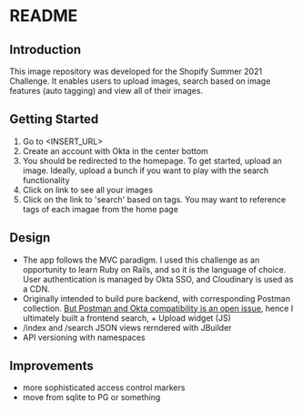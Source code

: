 # README

## Introduction
This image repository was developed for the Shopify Summer 2021 Challenge. It enables users to upload images, search based on image features (auto tagging) and view all of their images. 


## Getting Started

1. Go to <INSERT_URL>
2. Create an account with Okta in the center bottom
3. You should be redirected to the homepage. To get started, upload an image. Ideally, upload a bunch if you want to play with the search functionality
4. Click on link to see all your images
4. Click on the link to 'search' based on tags. You may want to reference tags of each imagae from the home page
## Design 
- The app follows the MVC paradigm. I used this challenge as an opportunity to learn Ruby on Rails, and so it is the language of choice. User authentication is managed by Okta SSO, and Cloudinary is used as a CDN. 
- Originally intended to build pure backend, with corresponding Postman collection. [But Postman and Okta compatibility is an open issue](https://github.com/postmanlabs/postman-app-support/issues/2646), hence I ultimately built a frontend search, + Upload widget (JS)
- /index and /search JSON views rerndered with JBuilder 
- API versioning with namespaces



## Improvements
- more sophisticated access control markers
- move from sqlite to PG or something
